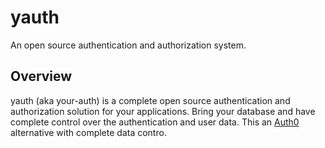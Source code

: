 # yauth

An open source authentication and authorization system.

## Overview

yauth (aka your-auth) is a complete open source authentication and authorization solution for your applications. Bring your database and have complete control over the authentication and user data. This an [Auth0](https://auth0.com) alternative with complete data contro.
